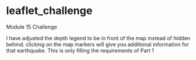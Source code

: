 # leaflet_challenge
Module 15 Challenge

I have adjusted the depth legend to be in front of the map instead of hidden behind. clicking on the map markers will give you additional information for that earthquake. This is only filling the requirements of Part 1